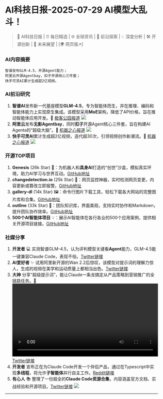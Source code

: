 
# AI科技日报-2025-07-29 AI模型大乱斗！
> 🤖 AI科技日报 | ⏰ 每日精选 | 🌐 全球资讯 | 🔬 前沿探索 | 💡 深度分析 | 🛠️ 开源创新 | 🚀 未来展望 | [🌍 网页版↗️]
### **AI内容摘要**
```
智谱发布GLM-4.5，开源Agent能力；
阿里云开源Agentbay，扣子开源核心三件套；
快手可灵AI累计生成超2亿视频。
```
### AI前沿研究
1.  **智谱AI**发布新一代基座模型**GLM-4.5**，专为智能体而生，并在推理、编码和智能体能力上实现原生集成。该模型采用**MoE**架构，降低了API价格，旨在推动智能体应用开发。🚀 [极客公园报道](http://www.geekpark.net/news/352050)
    ![](https://imgslim.geekpark.net/uploads/image/file/48/85/4885a78a06cb14836eae626d64b4f8e6.png)
2.  **阿里云**发布**无影Agentbay**，同时**扣子**开源Agent核心三件套，旨在构建AI Agents的“超级大脑”。🧠 [机器之心报道](https://www.jiqizhixin.com/articles/2025-07-28-14)
    ![](https://cdn.jiqizhixin.com/assets/global/logo-4819103cf20202b394b95f4d561b26f2959f5be5b58198c02f5a869244beff8c.png)
3.  **快手可灵AI**累计生成超2亿视频，迭代超30次，引领视频创作新潮流。🎉 [机器之心报道](https://www.jiqizhixin.com/articles/2025-07-28-6)
    ![](https://cdn.jiqizhixin.com/assets/global/logo-4819103cf20202b394b95f4d561b26f2959f5be5b58198c02f5a869244beff8c.png)
### 开源TOP项目
1.  **Genesis** (26k Star) 🤖：为机器人和**具身AI**打造的“创世”沙盒，模拟真实环境，助力AI学习与世界互动。[GitHub地址](https://github.com/Genesis-Embodied-AI/Genesis)
2.  **changedetection.io** (25k Star) 👀：网页监控神器，实时检测网页变更，内容更新或篡改立即报警。[GitHub地址](https://github.com/dgtlmoon/changedetection.io)
3.  **gallery-dl** (14k Star) 🖼️：命令行图片下载工具，轻松下载各大网站的完整图片库和合集。[GitHub地址](https://github.com/mikf/gallery-dl)
4.  **outline** (33k Star) 🚀：团队知识库，界面美观，支持实时协作和Markdown，提升团队协作效率。[GitHub地址](https://github.com/outline/outline)
5.  **500个AI智能体项目** 💡：展示AI智能体在各行各业的500个应用案例，提供相关开源项目链接。[GitHub地址](https://github.com/ashishpatel26/500-AI-Agents-Projects)
### 社媒分享
1.  **开发者** 💻 实测智谱GLM-4.5，认为评判模型关键看**Agent**能力，GLM-4.5能一键兼容Claude Code，表现不俗。[Twitter链接](https://x.com/dotey/status/1949841254868496887)
2.  **AI爱好者** ✨ 试用阿里新开源的Wan 2.2后惊叹，该模型对提示词的理解力惊人，生成的视频在美学和运动质量上都相当出色。[Twitter链接](https://x.com/op7418/status/1949831628244525088)
3.  **大神** 分享“超级提示词”，能让Claude一条龙搞定从产品策略到营销推广的全链路任务。🚀
    <video src="https://cdn.jsdmirror.com/gh/justlovemaki/imagehub@main/images/2025/07/news_01k18y2ye1fwsrkwqs9rnzm7zz.mp4" controls="controls" width="100%"></video>
    [Twitter链接](https://x.com/tuturetom/status/1949653760571052486)
4.  **开发者** 宣布正在为Claude Code开发一个伴侣产品，通过在Typescript中实现**多线程**，将允许**子智能体**并行自主工作。[Reddit链接](https://www.reddit.com/r/artificial/comments/1mb3zy1/claude_code_x_multithreading/)
5.  **有心人** 📚 整理了一份超全的**Claude Code资源合集**，内容涵盖官方文档、实战经验和开源项目。[Twitter链接](https://x.com/shao__meng/status/1949623819645378959)
    ![](https://cdn.jsdmirror.com/gh/justlovemaki/imagehub@main/images/2025/07/news_01k18y335gezst3ysfye2pp6pq.avif)
---